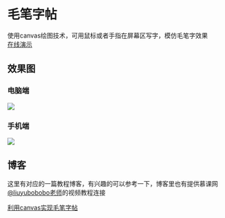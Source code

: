 # 毛笔字帖

使用canvas绘图技术，可用鼠标或者手指在屏幕区写字，模仿毛笔字效果  
[在线演示](http://zjy.space/canvas-demo/write/)  

## 效果图

### 电脑端
![](http://i2.piimg.com/3aefad286a3e104a.png)

### 手机端
![](http://i2.piimg.com/811a35eaec95a37d.jpg)

## 博客
这里有对应的一篇教程博客，有兴趣的可以参考一下，博客里也有提供慕课网[@liuyubobobo老师](http://www.imooc.com/u/108955/courses?sort=publish)的视频教程连接

[利用canvas实现毛笔字帖](http://blog.zjy.space/2016/04/23/%E6%AF%9B%E7%AC%94%E5%AD%97%E5%B8%961/)